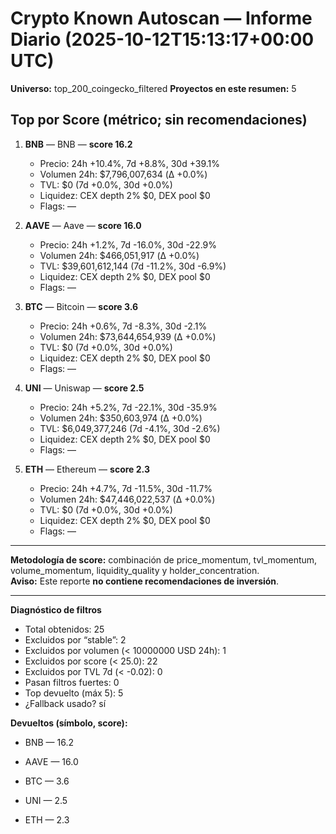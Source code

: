 # Crypto Known Autoscan — Informe Diario (2025-10-12T15:13:17+00:00 UTC)

**Universo:** top_200_coingecko_filtered
**Proyectos en este resumen:** 5

## Top por Score (métrico; sin recomendaciones)

1. **BNB** — BNB — **score 16.2**
   - Precio: 24h +10.4%, 7d +8.8%, 30d +39.1%
   - Volumen 24h: $7,796,007,634 (Δ +0.0%)
   - TVL: $0 (7d +0.0%, 30d +0.0%)
   - Liquidez: CEX depth 2% $0, DEX pool $0
   - Flags: —

2. **AAVE** — Aave — **score 16.0**
   - Precio: 24h +1.2%, 7d -16.0%, 30d -22.9%
   - Volumen 24h: $466,051,917 (Δ +0.0%)
   - TVL: $39,601,612,144 (7d -11.2%, 30d -6.9%)
   - Liquidez: CEX depth 2% $0, DEX pool $0
   - Flags: —

3. **BTC** — Bitcoin — **score 3.6**
   - Precio: 24h +0.6%, 7d -8.3%, 30d -2.1%
   - Volumen 24h: $73,644,654,939 (Δ +0.0%)
   - TVL: $0 (7d +0.0%, 30d +0.0%)
   - Liquidez: CEX depth 2% $0, DEX pool $0
   - Flags: —

4. **UNI** — Uniswap — **score 2.5**
   - Precio: 24h +5.2%, 7d -22.1%, 30d -35.9%
   - Volumen 24h: $350,603,974 (Δ +0.0%)
   - TVL: $6,049,377,246 (7d -4.1%, 30d -2.6%)
   - Liquidez: CEX depth 2% $0, DEX pool $0
   - Flags: —

5. **ETH** — Ethereum — **score 2.3**
   - Precio: 24h +4.7%, 7d -11.5%, 30d -11.7%
   - Volumen 24h: $47,446,022,537 (Δ +0.0%)
   - TVL: $0 (7d +0.0%, 30d +0.0%)
   - Liquidez: CEX depth 2% $0, DEX pool $0
   - Flags: —


---

**Metodología de score:** combinación de price_momentum, tvl_momentum, volume_momentum, liquidity_quality y holder_concentration.  
**Aviso:** Este reporte **no contiene recomendaciones de inversión**.


---
**Diagnóstico de filtros**

- Total obtenidos: 25
- Excluidos por “stable”: 2
- Excluidos por volumen (< 10000000 USD 24h): 1
- Excluidos por score (< 25.0): 22
- Excluidos por TVL 7d (< -0.02): 0
- Pasan filtros fuertes: 0
- Top devuelto (máx 5): 5
- ¿Fallback usado? sí


**Devueltos (símbolo, score):**

- BNB — 16.2

- AAVE — 16.0

- BTC — 3.6

- UNI — 2.5

- ETH — 2.3


